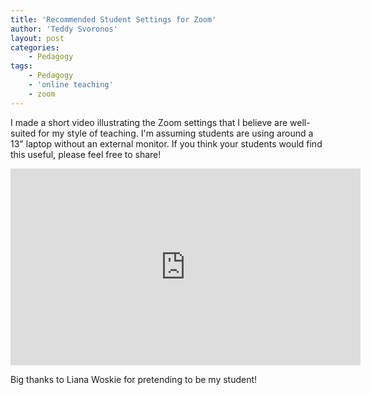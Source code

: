 ```yaml
---
title: 'Recommended Student Settings for Zoom'
author: 'Teddy Svoronos'
layout: post
categories:
    - Pedagogy
tags:
    - Pedagogy
    - 'online teaching'
    - zoom
---
```

I made a short video illustrating the Zoom settings that I believe are well-suited for my style of teaching. I'm assuming students are using around a 13" laptop without an external monitor. If you think your students would find this useful, please feel free to share!

<iframe width="560" height="315" src="https://www.youtube.com/embed/CDoWSzoyxI8?si=LbKMgrqHmf2x2nMH" title="YouTube video player" frameborder="0" allow="accelerometer; autoplay; clipboard-write; encrypted-media; gyroscope; picture-in-picture; web-share" referrerpolicy="strict-origin-when-cross-origin" allowfullscreen></iframe>

Big thanks to Liana Woskie for pretending to be my student!